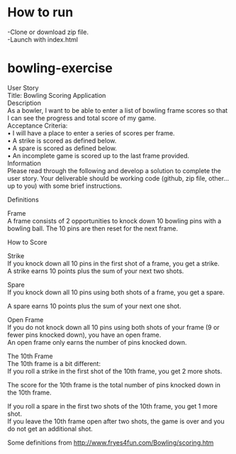 # How to run
-Clone or download zip file. </br>
-Launch with index.html

# bowling-exercise
User Story</br>
Title: Bowling Scoring Application</br>
Description</br>
As a bowler, I want to be able to enter a list of bowling frame scores so that I can see the progress and total score of my game.</br>
Acceptance Criteria:</br>
• I will have a place to enter a series of scores per frame.</br>
• A strike is scored as defined below.</br>
• A spare is scored as defined below.</br>
• An incomplete game is scored up to the last frame provided.</br>
Information</br>
Please read through the following and develop a solution to complete the user story. Your deliverable should be working code (github, zip file, other... up to you) with some brief instructions.</br>

Definitions</br>
  
Frame</br>
A frame consists of 2 opportunities to knock down 10 bowling pins with a bowling ball. The 10 pins are then reset for the next frame.</br>
 
How to Score</br>
 
Strike</br>
If you knock down all 10 pins in the first shot of a frame, you get a strike.</br>
A strike earns 10 points plus the sum of your next two shots.</br>
 
Spare</br>
If you knock down all 10 pins using both shots of a frame, you get a spare.</br>
 
A spare earns 10 points plus the sum of your next one shot.</br>
 
Open Frame</br>
If you do not knock down all 10 pins using both shots of your frame (9 or fewer pins knocked down), you have an open frame.</br>
An open frame only earns the number of pins knocked down.</br>
 
The 10th Frame</br>
The 10th frame is a bit different:</br>
If you roll a strike in the first shot of the 10th frame, you get 2 more shots.</br>
 
 
 
The score for the 10th frame is the total number of pins knocked down in the 10th frame.</br>
 
 
  
If you roll a spare in the first two shots of the 10th frame, you get 1 more shot.</br>
If you leave the 10th frame open after two shots, the game is over and you do not get an additional shot.</br>
 
 
 
 
 Some definitions from http://www.fryes4fun.com/Bowling/scoring.htm
